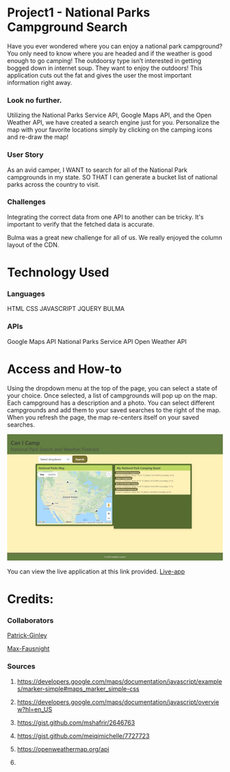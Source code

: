 # Project1 - National Parks Campground Search


Have you ever wondered where you can enjoy a national park campground? You only need to know where you are headed and if the weather is good enough to go camping! The outdoorsy type isn’t interested in getting bogged down in internet soup. They want to enjoy the outdoors! This application cuts out the fat and gives the user the most important information right away.


### Look no further. 

Utilizing the National Parks Service API, Google Maps API, and the Open Weather API, we have created a search engine just for you.
Personalize the map with your favorite locations simply by clicking on the camping icons and re-draw the map!

### User Story

As an avid camper, I WANT to search for all of the National Park campgrounds in my state.
SO THAT I can generate a bucket list of national parks across the country to visit.

### Challenges

Integrating the correct data from one API to another can be tricky. It's important to verify that the fetched data is accurate. 

Bulma was a great new challenge for all of us. We really enjoyed the column layout of the CDN.

# Technology Used

### Languages
HTML
CSS
JAVASCRIPT
JQUERY
BULMA

### APIs

Google Maps API
National Parks Service API
Open Weather API


# Access and How-to

Using the dropdown menu at the top of the page, you can select a state of your choice. Once selected, a list of campgrounds will pop up on the map. Each campground has a description and a photo. You can select different campgrounds and add them to your saved searches to the right of the map. When you refresh the page, the map re-centers itself on your saved searches.

![Webpage](assets/images/canicamp.jpeg)

You can view the live application at this link provided. [Live-app](https://awolrob.github.io/Project1/)


# Credits:

### Collaborators

[Patrick-Ginley](https://github.com/GinleyP87)

[Max-Fausnight](https://github.com/fausnightm)

### Sources

1) https://developers.google.com/maps/documentation/javascript/examples/marker-simple#maps_marker_simple-css

2) https://developers.google.com/maps/documentation/javascript/overview?hl=en_US
 
4) https://gist.github.com/mshafrir/2646763

5) https://gist.github.com/meiqimichelle/7727723

6) https://openweathermap.org/api

7) 